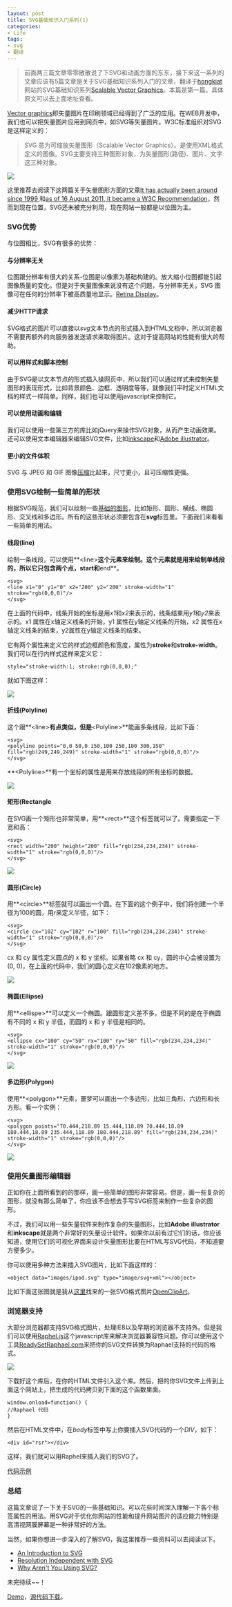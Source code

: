 ```yaml
---
layout: post
title: SVG基础知识入门系列(1)
categories:
- Life
tags:
- svg
- 翻译
---
```


> 前面两三篇文章零零散散说了下SVG和动画方面的东东，接下来这一系列的文章应该有5篇文章是关于SVG基础知识系列入门的文章，翻译于[hongkiat](http://www.hongkiat.com/)网站的SVG基础知识系列[Scalable Vector Graphics](http://www.hongkiat.com/blog/tag/scalable-vector-graphics/)。本篇是第一篇。具体原文可以去上面地址查看。

[Vector graphics](http://www.hongkiat.com/blog/tag/vector/)即矢量图片在印刷领域已经得到了广泛的应用。在WEB开发中，我们也可以把矢量图片应用到网页中，如SVG等矢量图片。W3C标准组织对SVG是这样定义的：

> SVG 意为可缩放矢量图形（Scalable Vector Graphics）。是使用XML格式定义的图像。SVG主要支持三种图形对象，为矢量图形(路径)、图片、文字这三种对象。

![](http://pic.yupoo.com/reicky_v/DmeYoEBh/medium.jpg)

这里推荐去阅读下这两篇关于矢量图形方面的文章[It has actually been around since 1999 ](http://en.wikipedia.org/wiki/Scalable_Vector_Graphics)和[as of 16 August 2011, it became a W3C Recommendation](http://www.w3.org/TR/SVG11/)，然而到现在位置，SVG还未被充分利用，现在网站一般都是以位图为主。

### SVG优势 ###

与位图相比，SVG有很多的优势：

#### **与分辨率无关** ####

位图跟分辨率有很大的关系-位图是以像素为基础构建的。放大缩小位图都能引起图像质量的变化。但是对于矢量图像来说没有这个问题，与分辨率无关。SVG 图像可在任何的分辨率下被高质量地显示。[Retina Display](http://www.hongkiat.com/blog/mbp-retina-blurry-text/)。

#### **减少HTTP请求** ####

SVG格式的图片可以直接以*svg*文本节点的形式插入到HTML文档中，所以浏览器不需要再额外的向服务器发送请求来取得图片。这对于提高网站的性能有很大的帮助。

#### **可以用样式和脚本控制** ####

由于SVG是以文本节点的形式插入操网页中，所以我们可以通过样式来控制矢量图形的表现形式，比如背景颜色、边框、透明度等等，就像我们平时定义HTML文档的样式一样简单。同样，我们也可以使用javascript来控制它。

#### **可以使用动画和编辑** ####

我们可以使用一些第三方的库比如jQuery来操作SVG对象，从而产生动画效果。还可以使用文本编辑器来编辑SVG文件，比如[inkscape](http://inkscape.org/)和[Adobe illustrator](http://www.adobe.com/products/illustrator.html)。

#### **更小的文件体积** ####

SVG 与 JPEG 和 GIF 图像[压缩](http://www.hongkiat.com/blog/jpeg-optimization-guide/)比起来，尺寸更小，且可压缩性更强。

### 使用SVG绘制一些简单的形状 ###

根据SVG规范，我们可以绘制一些[基础的图形](http://www.w3.org/TR/SVG11/shapes.html)，比如矩形、圆形、横线、椭圆形、交叉线和多边形。所有的这些形状必须要包含在**svg**标签里。下面我们来看看一些简单的用法。

#### 线段(line) ####

绘制一条线段，可以使用**&lt;line&gt;**这个元素来绘制。这个元素就是用来绘制单线段的，所以它只包含两个点，**start**和**end**。

    <svg>  
	<line x1="0" y1="0" x2="200" y2="200" stroke-width="1" stroke="rgb(0,0,0)"/>  
	</svg>  

在上面的代码中，线条开始的坐标是用*x1*和*x2*来表示的，线条结束用*y1*和*y2*来表示的。x1 属性在x轴定义线条的开始，y1 属性在y轴定义线条的开始，x2 属性在x轴定义线条的结束，y2属性在y轴定义线条的结束。

它有两个属性来定义它的样式边框颜色和宽度，属性为**stroke**和**stroke-width**。我们可以在行内样式这样来定义它：

    style="stroke-width:1; stroke:rgb(0,0,0);"  

就如下图这样：

![](http://pic.yupoo.com/reicky_v/DmfACKRK/medium.jpg)

#### 折线(Polyline) ####

这个跟**&lt;line&gt;**有点类似，但是**&lt;Polyline&gt;**能画多条线段，比如下面：

    <svg>
	<polyline points="0,0 50,0 150,100 250,100 300,150" fill="rgb(249,249,249)" stroke-width="1" stroke="rgb(0,0,0)"/>
	</svg>

**&lt;Polyline&gt;**有一个坐标的属性是用来存放线段的所有坐标的数据。

![](http://pic.yupoo.com/reicky_v/DmlwOFEI/medium.jpg)

#### 矩形(Rectangle ####

在SVG画一个矩形也非常简单，用**&lt;rect&gt;**这个标签就可以了。需要指定一下宽和高：

    <svg>
	<rect width="200" height="200" fill="rgb(234,234,234)" stroke-width="1" stroke="rgb(0,0,0)"/>
	</svg>

![](http://pic.yupoo.com/reicky_v/DmlyZxlw/medium.jpg)

#### 圆形(Circle) ####

用**&lt;circle&gt;**标签就可以画出一个圆。在下面的这个例子中，我们将创建一个半径为100的圆，用*r*来定义半径，如下：

    <svg>
	<circle cx="102" cy="102" r="100" fill="rgb(234,234,234)" stroke-width="1" stroke="rgb(0,0,0)"/>
	</svg>

cx 和 cy 属性定义圆点的 x 和 y 坐标。如果省略 cx 和 cy，圆的中心会被设置为 (0, 0)，在上面的代码中，我们的圆心定义在102像素的地方。

![](http://pic.yupoo.com/reicky_v/DmlzCxZr/medium.jpg)     

#### 椭圆(Ellipse) ####

用**&lt;ellispe&gt;**可以定义一个椭圆。跟圆形定义差不多，但是不同的是在于椭圆有不同的 x 和 y 半径，而圆的 x 和 y 半径是相同的。    

    <svg>
	<ellipse cx="100" cy="50" rx="100" ry="50" fill="rgb(234,234,234)" stroke-width="1" stroke="rgb(0,0,0)"/>
	</svg>   

![](http://pic.yupoo.com/reicky_v/DmlC5NG2/medium.jpg)    

#### 多边形(Polygon) ####

使用**&lt;polygon&gt;**元素，噩梦可以画出一个多边形，比如三角形、六边形和长方形。看一个实例：

	<svg>
	<polygon points="70.444,218.89 15.444,118.89 70.444,18.89 180.444,18.89 235.444,118.89 180.444,218.89" fill="rgb(234,234,234)" stroke-width="1" stroke="rgb(0,0,0)"/>
	</svg>   

![](http://pic.yupoo.com/reicky_v/DmlDpJ0p/medium.jpg)  

### 使用矢量图形编辑器 ###

正如你在上面所看到的的那样，画一些简单的图形非常容易。但是，画一些复杂的图形，就没有那么简单了，你应该不会想去手写SVG标签来制作一些复杂的图形。

不过，我们可以用一些矢量软件来制作复杂的矢量图形，比如**Adobe illustrator**和**inkscape**就是两个非常好的矢量设计软件。如果你以前有过它们的话，你应该知道，使用它们的可视化界面来设计矢量图形比要在HTML写SVG代码，不知道要方便多少。

你可以使用多种方法来插入SVG图片，比如下面这样的：

    <object data="images/ipod.svg" type="image/svg+xml"></object>  

比如下面这张图就是我从[这里](http://openclipart.org/detail/147673/apple-ipod-by-nikla88)找来的一张SVG格式图片[OpenClipArt](http://openclipart.org/)。

### 浏览器支持 ###

大部分浏览器都支持SVG格式图片，处理IE8以及早期的浏览器不支持外。但是我们可以使用[Raphel.js](http://raphaeljs.com/)这个javascript库来解决浏览器兼容性问题。你可以使用这个工具[ReadySetRaphael.com](http://readysetraphael.com/)来把你的SVG文件转换为Raphael支持的代码的格式。

![](http://pic.yupoo.com/reicky_v/DmlJ5Jox/medium.jpg)

下载好这个库后，在你的HTML文件引入这个库。然后，把的你SVG文件上传到上面这个网站上，把生成的代码拷贝到下面的这个函数里面。

    window.onload=function() { 
	//Raphael 代码
	}

然后在HTML文件中，在*body*标签中写上你要插入SVG代码的一个*DIV*，如下：

    <div id="rsr"></div>

这样，我们就可以用Raphel来插入我们的SVG了。

[代码示例](http://demo.hongkiat.com/scalable-vector-graphic/index.html#raphael-js)

### 总结 ###

这篇文章说了一下关于SVG的一些基础知识。可以花些时间深入理解一下各个标签属性的用法。用SVG对于优化你网站的性能和提升网站图片的适应能力特别是高清视网膜屏幕是一种非常好的方法。

当然，如果你想进一步深入的了解SVG，我这里推荐一些资料可以去阅读以下。

- [An Introduction to SVG](http://www.w3schools.com/svg/svg_inhtml.asp)
- [Resolution Independent with SVG](http://coding.smashingmagazine.com/2012/01/16/resolution-independence-with-svg/)
- [Why Aren't You Using SVG?](http://net.tutsplus.com/tutorials/why-arent-you-using-svg/)

未完待续~~！

[Demo](http://demo.hongkiat.com/scalable-vector-graphic/index.html)，[源代码下载](http://demo.hongkiat.com/scalable-vector-graphic/source.zip)。                                                                                                                                 
